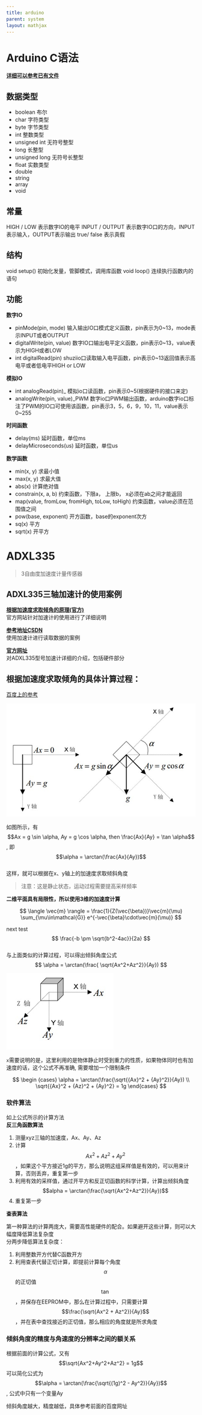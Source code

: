 ```yaml
---
title: arduino
parent: system
layout: mathjax
---
```


# Arduino C语法

[**详细可以参考已有文件**](../../assert/files/arduino语言说明.pdf)  

## 数据类型

- boolean 布尔
- char 字符类型
- byte 字节类型
- int 整数类型
- unsigned int 无符号整型
- long 长整型
- unsigned long 无符号长整型
- float 实数类型
- double
- string
- array
- void

## 常量

HIGH / LOW 表示数字IO的电平
INPUT / OUTPUT 表示数字IO口的方向，INPUT表示输入，OUTPUT表示输出
true/ false 表示真假

## 结构

void setup() 初始化发量，管脚模式，调用库函数
void loop() 连续执行函数内的语句

## 功能

**数字IO**
- pinMode(pin, mode) 输入输出IO口模式定义函数，pin表示为0~13，mode表示INPUT或者OUTPUT
- digitalWrite(pin, value) 数字IO口输出电平定义函数，pin表示0~13，value表示为HIGH或者LOW
- int digitalRead(pin) shuziio口读取输入电平函数，pin表示0~13返回值表示高电平或者低电平HIGH or LOW

**模拟IO**
- int analogRead(pin)\_ 模拟io口读函数，pin表示0~5(根据硬件的接口来定)
- analogWrite(pin, value)\_PWM 数字io口PWM输出函数，arduino数字io口标注了PWM的IO口可使用该函数，pin表示3，5，6，9，10，11，value表示0~255

**时间函数**
- delay(ms) 延时函数，单位ms
- delayMicroseconds(us) 延时函数，单位us

**数学函数**
- min(x, y) 求最小值
- max(x, y) 求最大值
- abs(x) 计算绝对值
- constrain(x, a, b) 约束函数，下限a， 上限b， x必须在ab之间才能返回
- map(value, fromLow, fromHigh, toLow, toHigh) 约束函数，value必须在范围值之间
- pow(base, exponent) 开方函数，base的exponent次方
- sq(x) 平方
- sqrt(x) 开平方

# ADXL335

> 3自由度加速度计量传感器  

## ADXL335三轴加速计的使用案例

[**根据加速度求取倾角的原理(官方)**](../../assert/files/ADXL335倾角计算原理.pdf)  
官方网站针对加速计的使用进行了详细说明  

[**参考地址CSDN**](http://blog.csdn.net/ling3ye/article/details/51469152)  
使用加速计进行读取数据的案例  

[**官方网址**](http://www.analog.com/cn/products/mems/accelerometers/adxl335.html#product-overview)  
对ADXL335型号加速计详细的介绍，包括硬件部分  

## 根据加速度求取倾角的具体计算过程：

[百度上的参考](https://wenku.baidu.com/view/c63b187c5acfa1c7aa00cc7c.html)  

![2示意图](../../assert/images/tools/sensor_1.png)  

如图所示，有$$Ax = g \sin \alpha, Ay = g \cos \alpha, then \frac{Ax}{Ay} = \tan \alpha$$, 即 $$\alpha = \arctan(\frac{Ax}{Ay})$$  
这样，就可以根据在x、y轴上的加速度求取倾斜角度  

> 注意：这是静止状态，运动过程需要提高采样频率  

**二维平面具有局限性，所以使用3维的加速度计算**  

$$
\langle \vec{m} \rangle =
\frac{1}{Z(\vec{\beta})}\vec{m}(\mu)
\sum_{\mu\in\mathcal{G}}
e^{-\vec{\beta}\cdot\vec{m}(\mu)}
$$

next test $$ \frac{-b \pm \sqrt{b^2-4ac}}{2a} $$  
与上面类似的计算过程，可以得出倾斜角度公式  $$ \alpha = \arctan(\frac{ \sqrt{Ax^2+Az^2}}{Ay}) $$

![3维示意图](../../assert/images/tools/sensor_2.png)  

`x`需要说明的是，这里利用的是物体静止时受到重力的性质，如果物体同时也有加速度的话，这个公式不再准确, 需要增加一个限制条件

$$
\begin {cases}
\alpha = \arctan(\frac{\sqrt{{Ax}^2 + {Ay}^2}}{Ay})  \\
\sqrt{{Ax}^2 + {Az}^2 + {Ay}^2} = 1g
\end{cases}
$$

### 软件算法

如上公式所示的计算方法  
**反三角函数算法**  
1. 测量xyz三轴的加速度，Ax、Ay、Az
2. 计算$$Ax^2 + Az^2 + Ay^2$$，如果这个平方接近1g的平方，那么说明这组采样值是有效的，可以用来计算，否则丢弃，重复第一步
3. 利用有效的采样值，通过开平方和反正切函数的科学计算，计算出倾斜角度$$alpha = \arctan(\frac{\sqrt{Ax^2+Az^2}}{Ay})$$  
4. 重复第一步

**查表算法**  

第一种算法的计算两庞大，需要高性能硬件的配合。如果避开这些计算，则可以大幅度降低算法复杂度  
分两步降低算法复杂度：  
1. 利用整数开方代替C函数开方  
2. 利用查表代替正切计算，即提前计算每个角度$$\alpha$$的正切值$$\tan$$，并保存在EEPROM中，那么在计算过程中，只需要计算$$\frac{\sqrt{Ax^2 + Az^2}}{Ay}$$，并在表中查找接近的正切值，那么相应的角度就是所求角度  

### 倾斜角度的精度与角速度的分辨率之间的额关系  

根据前面的计算公式，又有$$\sqrt{Ax^2+Ay^2+Az^2} = 1g$$可以简化公式为$$\alpha = \arctan(\frac{\sqrt{(1g)^2 - Ay^2}}{Ay})$$, 公式中只有一个变量Ay  

倾斜角度越大，精度越低，具体参考前面的百度网址  







